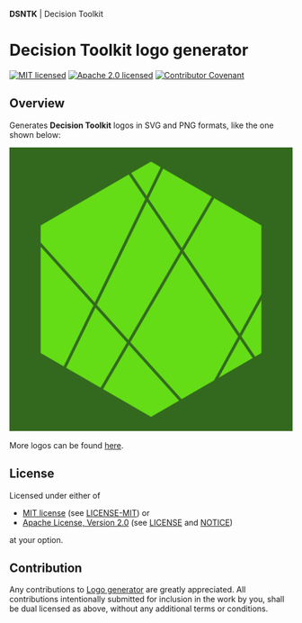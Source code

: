 **DSNTK** | Decision Toolkit

# Decision Toolkit logo generator

[![MIT licensed][mit-badge]][mit-url]
[![Apache 2.0 licensed][apache-badge]][apache-url]
[![Contributor Covenant][cc-badge]][cc-url]

[mit-badge]: https://img.shields.io/badge/License-MIT-blue.svg
[mit-url]: https://opensource.org/licenses/MIT
[mit-license-url]: LICENSE-MIT
[apache-badge]: https://img.shields.io/badge/License-Apache%202.0-blue.svg
[apache-url]: https://www.apache.org/licenses/LICENSE-2.0
[apache-license-url]: LICENSE
[apache-notice-url]: NOTICE
[cc-badge]: https://img.shields.io/badge/Contributor%20Covenant-2.1-4baaaa.svg
[cc-url]: https://github.com/DecisionToolkit/dsntk-logo/blob/main/CODE_OF_CONDUCT.md
[repository-url]: https://github.com/DecisionToolkit/dsntk-logo

## Overview

Generates **Decision Toolkit** logos in SVG and PNG formats, like the one shown below:

![dsntk-logo](./decision-toolkit.svg)

More logos can be found [here](./out/README.md).

## License

Licensed under either of

- [MIT license][mit-url] (see [LICENSE-MIT][mit-license-url]) or
- [Apache License, Version 2.0][apache-url] (see [LICENSE][apache-license-url] and [NOTICE][apache-notice-url])

at your option.

## Contribution

Any contributions to [Logo generator][repository-url] are greatly appreciated.
All contributions intentionally submitted for inclusion in the work by you,
shall be dual licensed as above, without any additional terms or conditions.
